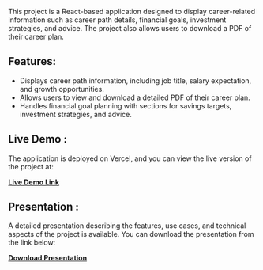 This project is a React-based application designed to display career-related information such as career path details, financial goals, investment strategies, and advice. The project also allows users to download a PDF of their career plan.

## Features:
- Displays career path information, including job title, salary expectation, and growth opportunities.
- Allows users to view and download a detailed PDF of their career plan.
- Handles financial goal planning with sections for savings targets, investment strategies, and advice.

## Live Demo :
The application is deployed on Vercel, and you can view the live version of the project at:

**[Live Demo Link](https://ai-career-planner.vercel.app/)**

## Presentation :

A detailed presentation describing the features, use cases, and technical aspects of the project is available. You can download the presentation from the link below:

**[Download Presentation](https://github.com/user-attachments/files/19149651/Team10_Presentation.pptx)**

